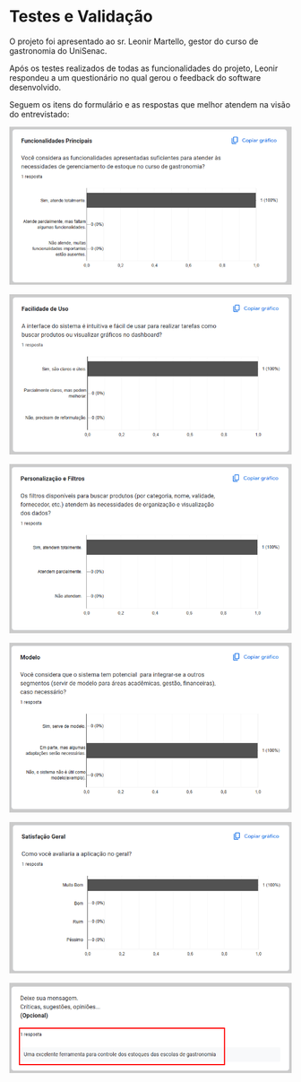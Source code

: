 # Testes e Validação

O projeto foi apresentado ao sr. Leonir Martello, gestor do curso de gastronomia do UniSenac.

Após os testes realizados de todas as funcionalidades do projeto, Leonir respondeu a um questionário no qual gerou o feedback do software desenvolvido.

Seguem os itens do formulário e as respostas que melhor atendem na visão do entrevistado:

![Feedback](img/form1.png)

![Feedback](img/form2.png)

![Feedback](img/form3.png)

![Feedback](img/form4.png)

![Feedback](img/form5.png)

![Feedback](img/form6.png)


